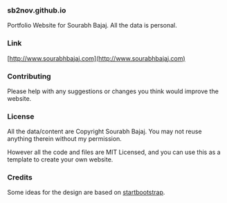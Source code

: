 ### sb2nov.github.io
Portfolio Website for Sourabh Bajaj. All the data is personal.

### Link
[http://www.sourabhbajaj.com](http://www.sourabhbajaj.com)

### Contributing
Please help with any suggestions or changes you think would improve the website.

### License
All the data/content are Copyright Sourabh Bajaj. You may not reuse anything therein without my permission.

However all the code and files are MIT Licensed, and you can use this as a template to create your own website.

### Credits
Some ideas for the design are based on [startbootstrap](https://github.com/IronSummitMedia/startbootstrap).

